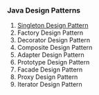 ### Java Design Patterns

1. [Singleton Design Pattern](https://www.geeksforgeeks.org/singleton-design-pattern/)
1. Factory Design Pattern
1. Decorator Design Pattern
1. Composite Design Pattern
1. Adapter Design Pattern
1. Prototype Design Pattern
1. Facade Design Pattern
1. Proxy Design Pattern
1. Iterator Design Pattern

